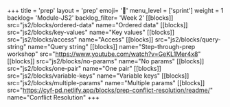 +++
title = 'prep'
layout = 'prep'
emoji= '📝'
menu_level = ['sprint']
weight = 1
backlog= 'Module-JS2'
backlog_filter= 'Week 2'
[[blocks]]
src="js2/blocks/ordered-data"
name="Ordered data"
[[blocks]]
src="js2/blocks/key-values"
name="Key values"
[[blocks]]
src="js2/blocks/access"
name="Access"
[[blocks]]
src="js2/blocks/query-string"
name="Query string"
[[blocks]]
name="Step-through-prep workshop"
src="https://www.youtube.com/watch?v=GeKL1Mer4x8"
[[blocks]]
src="js2/blocks/no-params"
name="No params"
[[blocks]]
src="js2/blocks/one-pair"
name="One pair"
[[blocks]]
src="js2/blocks/variable-keys"
name="Variable keys"
[[blocks]]
src="js2/blocks/multiple-params"
name="Multiple params"
[[blocks]]
src="https://cyf-pd.netlify.app/blocks/prep-conflict-resolution/readme/"
name="Conflict Resolution"
+++
